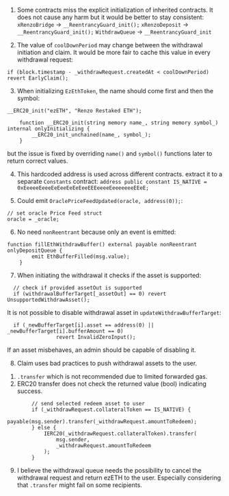 1. Some contracts miss the explicit initialization of inherited contracts. It does not cause any harm but it would be better to stay consistent:
`xRenzoBridge` -> `__ReentrancyGuard_init();`
`xRenzoDeposit` -> `__ReentrancyGuard_init();`
`WithdrawQueue` -> `__ReentrancyGuard_init`

2. The value of `coolDownPeriod` may change between the withdrawal initiation and claim. It would be more fair to cache this value in every withdrawal request:
```solidity
if (block.timestamp - _withdrawRequest.createdAt < coolDownPeriod) revert EarlyClaim();
```

3. When initializing `EzEthToken`, the name should come first and then the symbol:
```solidity
__ERC20_init("ezETH", "Renzo Restaked ETH");
```
```solidity
    function __ERC20_init(string memory name_, string memory symbol_) internal onlyInitializing {
        __ERC20_init_unchained(name_, symbol_);
    }
```
but the issue is fixed by overriding `name()` and `symbol()` functions later to return correct values.

4. This hardcoded address is used across different contracts. extract it to a separate `Constants` contract:
`address public constant IS_NATIVE = 0xEeeeeEeeeEeEeeEeEeEeeEEEeeeeEeeeeeeeEEeE;`

5. Could emit `OraclePriceFeedUpdated(oracle, address(0));`:
```solidity
// set oracle Price Feed struct
oracle = _oracle;
```

6. No need `nonReentrant` because only an event is emitted:
```solidity
function fillEthWithdrawBuffer() external payable nonReentrant onlyDepositQueue {
        emit EthBufferFilled(msg.value);
    }
```

7. When initiating the withdrawal it checks if the asset is supported:
```solidity
  // check if provided assetOut is supported
  if (withdrawalBufferTarget[_assetOut] == 0) revert UnsupportedWithdrawAsset();
```
It is not possible to disable withdrawal asset in `updateWithdrawBufferTarget`:
```solidity
  if (_newBufferTarget[i].asset == address(0) || _newBufferTarget[i].bufferAmount == 0)
                revert InvalidZeroInput();
```
If an asset misbehaves, an admin should be capable of disabling it.

8. Claim uses bad practices to push withdrawal assets to the user.
1) `.transfer` which is not recommended due to limited forwarded gas.
2) ERC20 transfer does not check the returned value (bool) indicating success.
```solidity
        // send selected redeem asset to user
        if (_withdrawRequest.collateralToken == IS_NATIVE) {
            payable(msg.sender).transfer(_withdrawRequest.amountToRedeem);
        } else {
            IERC20(_withdrawRequest.collateralToken).transfer(
                msg.sender,
                _withdrawRequest.amountToRedeem
            );
        }
```

9. I believe the withdrawal queue needs the possibility to cancel the withdrawal request and return ezETH to the user. Especially considering that `.transfer` might fail on some recipients.